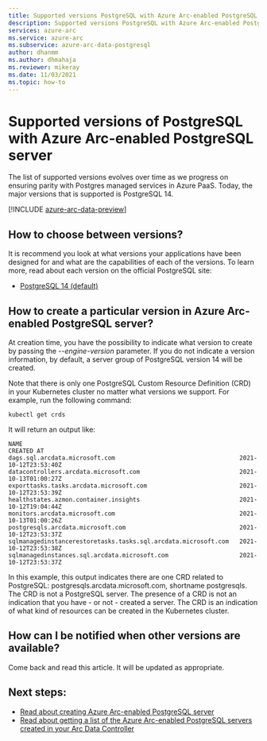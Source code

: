 ```yaml
---
title: Supported versions PostgreSQL with Azure Arc-enabled PostgreSQL server
description: Supported versions PostgreSQL with Azure Arc-enabled PostgreSQL server
services: azure-arc
ms.service: azure-arc
ms.subservice: azure-arc-data-postgresql
author: dhanmm
ms.author: dhmahaja
ms.reviewer: mikeray
ms.date: 11/03/2021
ms.topic: how-to
---
```


# Supported versions of PostgreSQL with Azure Arc-enabled PostgreSQL server
The list of supported versions evolves over time as we progress on ensuring parity with Postgres managed services in Azure PaaS. Today, the major versions that is supported is PostgreSQL 14.

[!INCLUDE [azure-arc-data-preview](../../../includes/azure-arc-data-preview.md)]

## How to choose between versions?
It is recommend you look at what versions your applications have been designed for and what are the capabilities of each of the versions. 
To learn more, read about each version on the official PostgreSQL site:
- [PostgreSQL 14 (default)](https://www.postgresql.org/docs/14/index.html)

## How to create a particular version in Azure Arc-enabled PostgreSQL server?
At creation time, you have the possibility to indicate what version to create by passing the _--engine-version_ parameter. 
If you do not indicate a version information, by default, a server group of PostgreSQL version 14 will be created.

Note that there is only one PostgreSQL Custom Resource Definition (CRD) in your Kubernetes cluster no matter what versions we support.
For example, run the following command:
```console
kubectl get crds
```

It will return an output like:
```console
NAME                                                             CREATED AT
dags.sql.arcdata.microsoft.com                                   2021-10-12T23:53:40Z
datacontrollers.arcdata.microsoft.com                            2021-10-13T01:00:27Z
exporttasks.tasks.arcdata.microsoft.com                          2021-10-12T23:53:39Z
healthstates.azmon.container.insights                            2021-10-12T19:04:44Z
monitors.arcdata.microsoft.com                                   2021-10-13T01:00:26Z
postgresqls.arcdata.microsoft.com                                2021-10-12T23:53:37Z
sqlmanagedinstancerestoretasks.tasks.sql.arcdata.microsoft.com   2021-10-12T23:53:38Z
sqlmanagedinstances.sql.arcdata.microsoft.com                    2021-10-12T23:53:37Z
```

In this example, this output indicates there are one CRD related to PostgreSQL: postgresqls.arcdata.microsoft.com, shortname postgresqls. The CRD is not a PostgreSQL server. The presence of a CRD is not an indication that you have - or not - created a server. The CRD is an indication of what kind of resources can be created in the Kubernetes cluster.

## How can I be notified when other versions are available?
Come back and read this article. It will be updated as appropriate.


## Next steps:
- [Read about creating Azure Arc-enabled PostgreSQL server](create-postgresql-server.md)
- [Read about getting a list of the Azure Arc-enabled PostgreSQL servers created in your Arc Data Controller](list-servers-postgresql.md)
